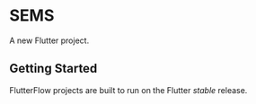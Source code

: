 # SEMS

A new Flutter project.

## Getting Started

FlutterFlow projects are built to run on the Flutter _stable_ release.
